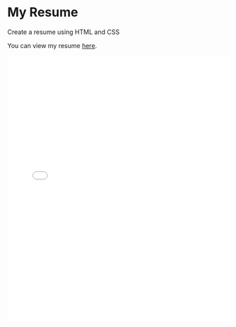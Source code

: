 # My Resume
Create a resume using HTML and CSS

You can view my resume [here](./My_Resume.pdf).

<embed src="./My_Resume.pdf" type="application/pdf" width="100%" height="600px" />
